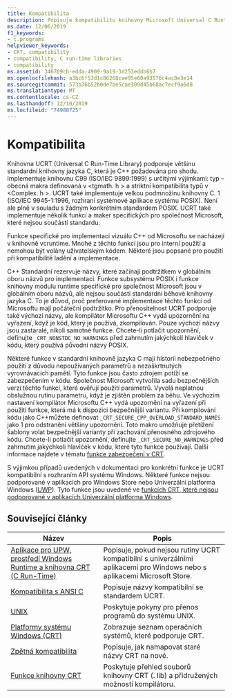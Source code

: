 ```yaml
---
title: Kompatibilita
description: Popisuje kompatibilitu knihovny Microsoft Universal C Runtime Library (UCRT) se standardní knihovnou C, POSIX, s bezpečnými CRT a aplikacemi pro Store.
ms.date: 12/06/2019
f1_keywords:
- c.programs
helpviewer_keywords:
- CRT, compatibility
- compatibility, C run-time libraries
- compatibility
ms.assetid: 346709cb-edda-4909-9a19-3d253eddb6b7
ms.openlocfilehash: a3bc6f53d1c86268cae95e60a93576c4ac8e3e14
ms.sourcegitcommit: 573b36b52b0de7be5cae309d45b68ac7ecf9a6d8
ms.translationtype: MT
ms.contentlocale: cs-CZ
ms.lasthandoff: 12/10/2019
ms.locfileid: "74988725"
---
```

# <a name="compatibility"></a>Kompatibilita

Knihovna UCRT (Universal C Run-Time Library) podporuje většinu standardní knihovny jazyka C, která je C++ požadována pro shodu. Implementuje knihovnu C99 (ISO/IEC 9899:1999) s určitými výjimkami: typ – obecná makra definovaná v \<tgmath. h > a striktní kompatibilita typů v \<Complex. h >. UCRT také implementuje velkou podmnožinu knihovny C. 1 (ISO/IEC 9945-1:1996, rozhraní systémové aplikace systému POSIX). Není ale plně v souladu s žádným konkrétním standardem POSIX. UCRT také implementuje několik funkcí a maker specifických pro společnost Microsoft, které nejsou součástí standardu.

Funkce specifické pro implementaci vizuálu C++ od Microsoftu se nacházejí v knihovně vcruntime.  Mnohé z těchto funkcí jsou pro interní použití a nemohou být volány uživatelským kódem. Některé jsou popsané pro použití při kompatibilitě ladění a implementace.

C++ Standardní rezervuje názvy, které začínají podtržítkem v globálním oboru názvů pro implementaci. Funkce subsystému POSIX i funkce knihovny modulu runtime specifické pro společnost Microsoft jsou v globálním oboru názvů, ale nejsou součástí standardní běhové knihovny jazyka C. To je důvod, proč preferované implementace těchto funkcí od Microsoftu mají počáteční podtržítko. Pro přenositelnost UCRT podporuje také výchozí názvy, ale kompilátor Microsoftu C++ vydá upozornění na vyřazení, když je kód, který je používá, zkompilován. Pouze výchozí názvy jsou zastaralé, nikoli samotné funkce. Chcete-li potlačit upozornění, definujte `_CRT_NONSTDC_NO_WARNINGS` před zahrnutím jakýchkoli hlaviček v kódu, který používá původní názvy POSIX.

Některé funkce v standardní knihovně jazyka C mají historii nebezpečného použití z důvodu nepoužívaných parametrů a nezaškrtnutých vyrovnávacích pamětí. Tyto funkce jsou často zdrojem potíží se zabezpečením v kódu. Společnost Microsoft vytvořila sadu bezpečnějších verzí těchto funkcí, které ověřují použití parametrů. Vyvolá neplatnou obslužnou rutinu parametru, když je zjištěn problém za běhu.  Ve výchozím nastavení kompilátor Microsoftu C++ vydá upozornění na vyřazení při použití funkce, která má k dispozici bezpečnější variantu. Při kompilování kódu jako C++můžete definovat `_CRT_SECURE_CPP_OVERLOAD_STANDARD_NAMES` jako 1 pro odstranění většiny upozornění. Toto makro umožňuje přetížení šablony volat bezpečnější varianty při zachování přenosného zdrojového kódu. Chcete-li potlačit upozornění, definujte `_CRT_SECURE_NO_WARNINGS` před zahrnutím jakýchkoli hlaviček v kódu, které tyto funkce používají. Další informace najdete v tématu [funkce zabezpečení v CRT](../c-runtime-library/security-features-in-the-crt.md).

S výjimkou případů uvedených v dokumentaci pro konkrétní funkce je UCRT kompatibilní s rozhraním API systému Windows.  Některé funkce nejsou podporované v aplikacích pro Windows Store nebo Univerzální platforma Windows ([UWP](/uwp)). Tyto funkce jsou uvedené ve [funkcích CRT, které nejsou podporované v aplikacích Univerzální platforma Windows](../cppcx/crt-functions-not-supported-in-universal-windows-platform-apps.md).

## <a name="related-articles"></a>Související články

|Název|Popis|
|-----------|-----------------|
|[Aplikace pro UPW, prostředí Windows Runtime a knihovna CRT (C Run-Time)](../c-runtime-library/windows-store-apps-the-windows-runtime-and-the-c-run-time.md)|Popisuje, pokud nejsou rutiny UCRT kompatibilní s univerzálními aplikacemi pro Windows nebo s aplikacemi Microsoft Store.|
|[Kompatibilita s ANSI C](../c-runtime-library/ansi-c-compliance.md)|Popisuje názvy kompatibilní se standardem UCRT.|
|[UNIX](../c-runtime-library/unix.md)|Poskytuje pokyny pro přenos programů do systému UNIX.|
|[Platformy systému Windows (CRT)](../c-runtime-library/windows-platforms-crt.md)|Zobrazuje seznam operačních systémů, které podporuje CRT.|
|[Zpětná kompatibilita](../c-runtime-library/backward-compatibility.md)|Popisuje, jak namapovat staré názvy CRT na nové.|
|[Funkce knihovny CRT](../c-runtime-library/crt-library-features.md)|Poskytuje přehled souborů knihovny CRT (. lib) a přidružených možností kompilátoru.|